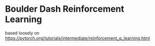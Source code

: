 # Boulder Dash Reinforcement Learning

based loosely on https://pytorch.org/tutorials/intermediate/reinforcement_q_learning.html
